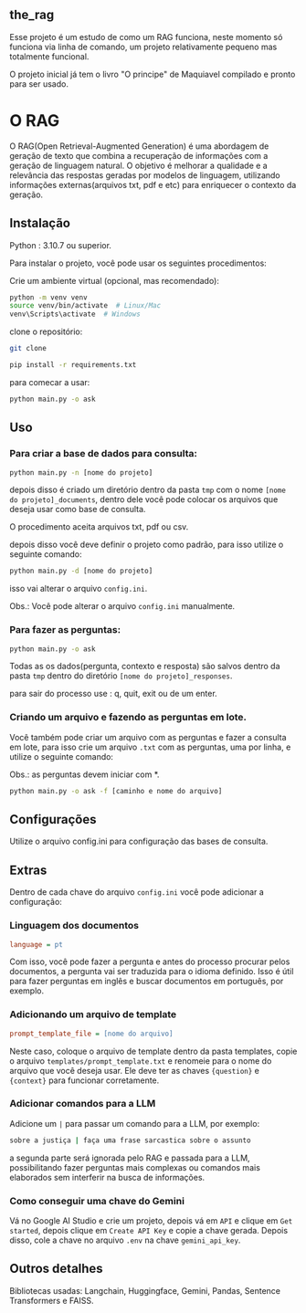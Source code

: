 ## the_rag

Esse projeto é um estudo de como um RAG funciona, neste momento só funciona via linha de comando, um projeto relativamente pequeno mas totalmente funcional.

O projeto inicial já tem o livro "O principe" de Maquiavel compilado e pronto para ser usado.

# O RAG

O RAG(Open Retrieval-Augmented Generation) é uma abordagem de geração de texto que combina a recuperação de informações com a geração de linguagem natural. O objetivo é melhorar a qualidade e a relevância das respostas geradas por modelos de linguagem, utilizando informações externas(arquivos txt, pdf e etc) para enriquecer o contexto da geração.

## Instalação

Python : 3.10.7 ou superior.

Para instalar o projeto, você pode usar os seguintes procedimentos:

Crie um ambiente virtual (opcional, mas recomendado):

```bash
python -m venv venv
source venv/bin/activate  # Linux/Mac
venv\Scripts\activate  # Windows
```

clone o repositório:

```bash
git clone
```

```bash
pip install -r requirements.txt
```

para comecar a usar:

```bash
python main.py -o ask
```

## Uso

### Para criar a base de dados para consulta:

```bash
python main.py -n [nome do projeto]
```

depois disso é criado um diretório dentro da pasta `tmp` com o nome `[nome do projeto]_documents`, dentro dele você pode colocar os arquivos que deseja usar como base de consulta.

O procedimento aceita arquivos txt, pdf ou csv.

depois disso você deve definir o projeto como padrão, para isso utilize o seguinte comando:

```bash
python main.py -d [nome do projeto]
```

isso vai alterar o arquivo `config.ini`.

Obs.: Você pode alterar o arquivo `config.ini` manualmente.

### Para fazer as perguntas:

```bash
python main.py -o ask
```

Todas as os dados(pergunta, contexto e resposta) são salvos dentro da pasta `tmp` dentro do diretório `[nome do projeto]_responses`.

para sair do processo use : q, quit, exit ou de um enter.

### Criando um arquivo e fazendo as perguntas em lote.

Você também pode criar um arquivo com as perguntas e fazer a consulta em lote, para isso crie um arquivo `.txt` com as perguntas, uma por linha, e utilize o seguinte comando:

Obs.: as perguntas devem iniciar com \*.

```bash
python main.py -o ask -f [caminho e nome do arquivo]
```

## Configurações

Utilize o arquivo config.ini para configuração das bases de consulta.

## Extras

Dentro de cada chave do arquivo `config.ini` você pode adicionar a configuração:

### Linguagem dos documentos

```ini
language = pt
```

Com isso, você pode fazer a pergunta e antes do processo procurar pelos documentos, a pergunta vai ser traduzida para o idioma definido.
Isso é útil para fazer perguntas em inglês e buscar documentos em português, por exemplo.

### Adicionando um arquivo de template

```ini
prompt_template_file = [nome do arquivo]
```

Neste caso, coloque o arquivo de template dentro da pasta templates, copie o arquivo `templates/prompt_template.txt` e renomeie para o nome do arquivo que você deseja usar.
Ele deve ter as chaves `{question}` e `{context}` para funcionar corretamente.

### Adicionar comandos para a LLM

Adicione um `|` para passar um comando para a LLM, por exemplo:

```bash
sobre a justiça | faça uma frase sarcastica sobre o assunto
```

a segunda parte será ignorada pelo RAG e passada para a LLM, possibilitando fazer perguntas mais complexas ou comandos mais elaborados sem interferir na busca de informações.

### Como conseguir uma chave do Gemini

Vá no Google AI Studio e crie um projeto, depois vá em `API` e clique em `Get started`, depois clique em `Create API Key` e copie a chave gerada.
Depois disso, cole a chave no arquivo `.env` na chave `gemini_api_key`.

## Outros detalhes

Bibliotecas usadas: Langchain, Huggingface, Gemini, Pandas, Sentence Transformers e FAISS.

